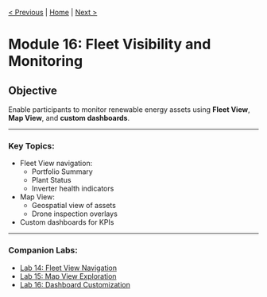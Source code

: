 [< Previous](./15-renewables-overview.md) | [Home](../README.md) | [Next >](./17-data-governance.md)

# Module 16: Fleet Visibility and Monitoring

## Objective
Enable participants to monitor renewable energy assets using **Fleet View**, **Map View**, and **custom dashboards**.

---

### Key Topics:
- Fleet View navigation:
  - Portfolio Summary
  - Plant Status
  - Inverter health indicators
- Map View:
  - Geospatial view of assets
  - Drone inspection overlays
- Custom dashboards for KPIs

---

### Companion Labs:
- [Lab 14: Fleet View Navigation](../labs/14-fleet-view.md)
- [Lab 15: Map View Exploration](../labs/15-map-view.md)
- [Lab 16: Dashboard Customization](../labs/16-dashboard-customization.md)